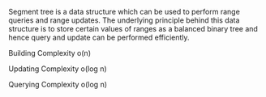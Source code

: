 Segment tree is a data structure which can be used to perform range queries and range updates. The underlying principle behind this data structure is to store certain values of ranges as a balanced binary tree and hence query and update can be performed efficiently.

Building Complexity o(n)

Updating Complexity o(log n)

Querying Complexity o(log n)